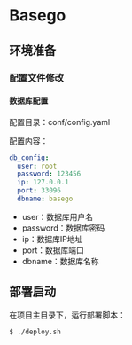 # Basego

## 环境准备

### 配置文件修改

#### 数据库配置

配置目录：conf/config.yaml

配置内容：

```yaml
db_config:
  user: root
  password: 123456
  ip: 127.0.0.1
  port: 33096
  dbname: basego
```

- user：数据库用户名
- password：数据库密码
- ip：数据库IP地址
- port：数据库端口
- dbname：数据库名称


## 部署启动

在项目主目录下，运行部署脚本：

```shell
$ ./deploy.sh
```